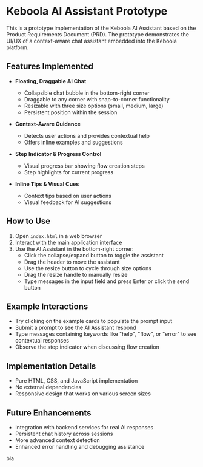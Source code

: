 # Keboola AI Assistant Prototype

This is a prototype implementation of the Keboola AI Assistant based on the Product Requirements Document (PRD). The prototype demonstrates the UI/UX of a context-aware chat assistant embedded into the Keboola platform.

## Features Implemented

- **Floating, Draggable AI Chat**
  - Collapsible chat bubble in the bottom-right corner
  - Draggable to any corner with snap-to-corner functionality
  - Resizable with three size options (small, medium, large)
  - Persistent position within the session

- **Context-Aware Guidance**
  - Detects user actions and provides contextual help
  - Offers inline examples and suggestions

- **Step Indicator & Progress Control**
  - Visual progress bar showing flow creation steps
  - Step highlights for current progress

- **Inline Tips & Visual Cues**
  - Context tips based on user actions
  - Visual feedback for AI suggestions

## How to Use

1. Open `index.html` in a web browser
2. Interact with the main application interface
3. Use the AI Assistant in the bottom-right corner:
   - Click the collapse/expand button to toggle the assistant
   - Drag the header to move the assistant
   - Use the resize button to cycle through size options
   - Drag the resize handle to manually resize
   - Type messages in the input field and press Enter or click the send button

## Example Interactions

- Try clicking on the example cards to populate the prompt input
- Submit a prompt to see the AI Assistant respond
- Type messages containing keywords like "help", "flow", or "error" to see contextual responses
- Observe the step indicator when discussing flow creation

## Implementation Details

- Pure HTML, CSS, and JavaScript implementation
- No external dependencies
- Responsive design that works on various screen sizes

## Future Enhancements

- Integration with backend services for real AI responses
- Persistent chat history across sessions
- More advanced context detection
- Enhanced error handling and debugging assistance 

bla